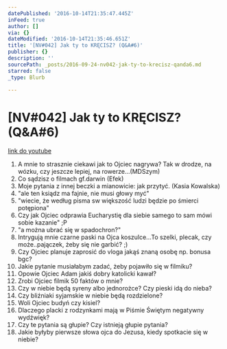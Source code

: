 ```yaml
---
datePublished: '2016-10-14T21:35:47.445Z'
inFeed: true
author: []
via: {}
dateModified: '2016-10-14T21:35:46.651Z'
title: '[NV#042] Jak ty to KRĘCISZ? (Q&A#6)'
publisher: {}
description: ''
sourcePath: _posts/2016-09-24-nv042-jak-ty-to-krecisz-qanda6.md
starred: false
_type: Blurb

---
```

# \[NV\#042\] Jak ty to KRĘCISZ? (Q&A\#6)
[link do youtube][0]

1. A mnie to strasznie ciekawi jak to Ojciec nagrywa? Tak w drodze, na wózku, czy jeszcze lepiej, na rowerze...(MDSzym)
2. Co sądzisz o filmach gf.darwin (Efek)
3. Moje pytania z innej beczki a mianowicie: jak przytyć. (Kasia Kowalska)
4. "ale ten ksiądz ma fajnie, nie musi głowy myć"
5. "wiecie, że według pisma sw większość ludzi będzie po śmierci potępiona"
6. Czy jak Ojciec odprawia Eucharystię dla siebie samego to sam mówi sobie kazanie" ;P
7. "a można ubrać się w spadochron?"
8. Intrygują mnie czarne paski na Ojca koszulce...To szelki, plecak, czy może..pajączek, żeby się nie garbić? ;)
9. Czy Ojciec planuje zaprosić do vloga jakąś znaną osobę np. bonusa bgc?
10. Jakie pytanie musiałabym zadać, żeby pojawiło się w filmiku?
11. Opowie Ojciec Adam jakiś dobry katolicki kawał?
12. Zrobi Ojciec filmik 50 faktów o mnie?
13. Czy w niebie będą syreny albo jednorożce? Czy pieski idą do nieba?
14. Czy bliźniaki syjamskie w niebie będą rozdzielone?
15. Woli Ojciec budyń czy kisiel?
16. Dlaczego placki z rodzynkami mają w Piśmie Świętym negatywny wydźwięk?
17. Czy te pytania są głupie? Czy istnieją głupie pytania?
18. Jakie byłyby pierwsze słowa ojca do Jezusa, kiedy spotkacie się w niebie?

[0]: https://www.youtube.com/watch?v=35c4DHyDMco